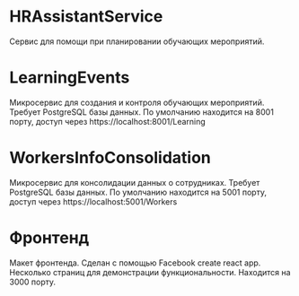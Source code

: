 # HRAssistantService

Сервис для помощи при планировании обучающих мероприятий.

# LearningEvents
Микросервис для создания и контроля обучающих мероприятий.
Требует PostgreSQL базы данных.
По умолчанию находится на 8001 порту, доступ через https://localhost:8001/Learning

# WorkersInfoConsolidation
Микросервис для консолидации данных о сотрудниках.
Требует PostgreSQL базы данных.
По умолчанию находится на 5001 порту, доступ через https://localhost:5001/Workers

# Фронтенд
Макет фронтенда. Сделан с помощью Facebook create react app. 
Несколько страниц для демонстрации функциональности.
Находится на 3000 порту.
